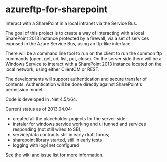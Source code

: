 azureftp-for-sharepoint
=======================

Interact with a SharePoint in a local intranet via the Service Bus.

The goal of this project is to create a way of interacting with a local SharePoint 2013 instance protected by a firewall, via a set of services exposed in the Azure Service Bus, using an ftp-like interface.

There will be a command line tool to run on the client to run the common ftp commands (open, get, cd, list, put, close). On the server side there will be a Windows Service to interact with a SharePoint 2013 instance located on the local network, using either ClientOM or REST.

The developments will support authentication and secure transfer of contents. Authentication will be done directly against SharePoint's permission model.

Code is developed in .Net 4.5/x64.

Current status as of 2013.04.04:
- created all the placeholder projects for the server-side;
- instaler for windows service working and ui tunned and services responding (not still wired to SB);
- service/data contracts still in early draft forms;
- sharepoint library started, still in early tests
- logging with log4net configured

See the wiki and issue list for more information.
